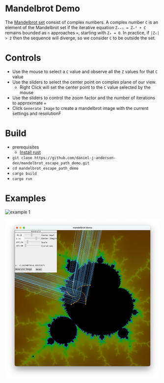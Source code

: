 # Mandelbrot Demo
The [Mandelbrot set](https://en.wikipedia.org/wiki/Mandelbrot_set) consist of complex numbers. A complex number `C` is an element of the Mandelbrot set if the iterative equation `Zₙ₊₁ = Zₙ² + C` remains bounded as `n` approaches `∞`, starting with `Z₀ = 0`. In practice, if `|Zₙ| > 2` then the sequence will diverge, so we consider `C` to be outside the set.

# Controls
- Use the mouse to select a `C` value and observe all the `Z` values for that `C` value
- Use the sliders to select the center point on complex plane of our view.
    - Right Click will set the center point to the `C` value selected by the mouse
- Use the sliders to control the zoom factor and the number of iterations to approximate `∞`
- Click `Generate Image` to create a mandelbrot image with the current settings and resolutionF

# Build
- prerequisites
    - [Install rust](https://www.rust-lang.org/tools/install)
- `git clone https://github.com/daniel-j-anderson-dev/mandelbrot_escape_path_demo.git`
- `cd mandelbrot_escape_path_demo`
- `cargo build`
- `cargo run`

# Examples
![example 1](examlpe.gif)

![example 2](example.png)